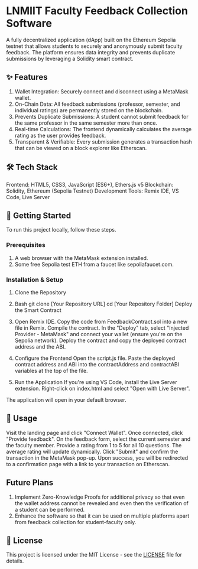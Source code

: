# LNMIIT Faculty Feedback Collection Software

A fully decentralized application (dApp) built on the Ethereum Sepolia testnet that allows students to securely and anonymously submit faculty feedback. The platform ensures data integrity and prevents duplicate submissions by leveraging a Solidity smart contract.

## ✨ Features
1. Wallet Integration: Securely connect and disconnect using a MetaMask wallet.
2. On-Chain Data: All feedback submissions (professor, semester, and individual ratings) are permanently stored on the blockchain.
3. Prevents Duplicate Submissions: A student cannot submit feedback for the same professor in the same semester more than once.
4. Real-time Calculations: The frontend dynamically calculates the average rating as the user provides feedback.
5. Transparent & Verifiable: Every submission generates a transaction hash that can be viewed on a block explorer like Etherscan.

## 🛠️ Tech Stack
Frontend: HTML5, CSS3, JavaScript (ES6+), Ethers.js v5
Blockchain: Solidity, Ethereum (Sepolia Testnet)
Development Tools: Remix IDE, VS Code, Live Server

## 🚀 Getting Started
To run this project locally, follow these steps.

### Prerequisites
1. A web browser with the MetaMask extension installed.
2. Some free Sepolia test ETH from a faucet like sepoliafaucet.com.

### Installation & Setup
1. Clone the Repository

2. Bash
git clone [Your Repository URL]
cd [Your Repository Folder]
Deploy the Smart Contract

3. Open Remix IDE.
Copy the code from FeedbackContract.sol into a new file in Remix.
Compile the contract.
In the "Deploy" tab, select "Injected Provider - MetaMask" and connect your wallet (ensure you're on the Sepolia network).
Deploy the contract and copy the deployed contract address and the ABI.

4. Configure the Frontend
Open the script.js file.
Paste the deployed contract address and ABI into the contractAddress and contractABI variables at the top of the file.

5. Run the Application
If you're using VS Code, install the Live Server extension.
Right-click on index.html and select "Open with Live Server".

The application will open in your default browser.

## 📖 Usage
Visit the landing page and click "Connect Wallet".
Once connected, click "Provide feedback".
On the feedback form, select the current semester and the faculty member.
Provide a rating from 1 to 5 for all 10 questions. The average rating will update dynamically.
Click "Submit" and confirm the transaction in the MetaMask pop-up.
Upon success, you will be redirected to a confirmation page with a link to your transaction on Etherscan.

## Future Plans

1. Implement Zero-Knowledge Proofs for additional privacy so that even the wallet address cannot be revealed and even then the verification of a student can be performed.
2. Enhance the software so that it can be used on multiple platforms apart from feedback collection for student-faculty only.

## 
## 📄 License

This project is licensed under the MIT License - see the [LICENSE](LICENSE) file for details.
